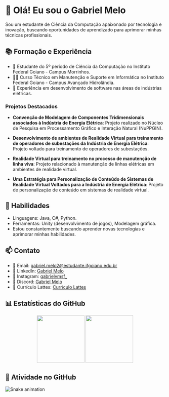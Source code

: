 # 👋 Olá! Eu sou o Gabriel Melo

Sou um estudante de Ciência da Computação apaixonado por tecnologia e inovação, buscando oportunidades de aprendizado para aprimorar minhas técnicas profissionais.

## 📚 Formação e Experiência

- 🌱 Estudante do 5º período de Ciência da Computação no Instituto Federal Goiano - Campus Morrinhos.
- 👨‍🎓 Curso Técnico em Manutenção e Suporte em Informática no Instituto Federal Goiano - Campus Avançado Hidrolândia.
- 💼 Experiência em desenvolvimento de software nas áreas de indústrias elétricas.

### Projetos Destacados

- **Convenção de Modelagem de Componentes Tridimensionais associados à Indústria de Energia Elétrica**: Projeto realizado no Núcleo de Pesquisa em Processamento Gráfico e Interação Natural (NuPPGIN).

- **Desenvolvimento de ambientes de Realidade Virtual para treinamento de operadores de subestações da Indústria de Energia Elétrica**: Projeto voltado para treinamento de operadores de subestações.

- **Realidade Virtual para treinamento no processo de manutenção de linha viva**: Projeto relacionado à manutenção de linhas elétricas em ambientes de realidade virtual.

- **Uma Estratégia para Personalização de Conteúdo de Sistemas de Realidade Virtual Voltados para a Indústria de Energia Elétrica**: Projeto de personalização de conteúdo em sistemas de realidade virtual.

## 🚀 Habilidades

- Linguagens: Java, C#, Python.
- Ferramentas: Unity (desenvolvimento de jogos), Modelagem gráfica.
- Estou constantemente buscando aprender novas tecnologias e aprimorar minhas habilidades.

## 📫 Contato

- 📧 Email: gabriel.melo2@estudante.ifgoiano.edu.br
- 👔 LinkedIn: [Gabriel Melo](https://www.linkedin.com/in/gabriel-melo-995a38239/)
- 📱 Instagram: [gabrielvmsf_](https://www.instagram.com/gabrielvmsf_/)
- 💬 Discord: [Gabriel Melo](https://discord.com/users/255763639829659651)
- 📃 Currículo Lattes: [Currículo Lattes](http://lattes.cnpq.br/7299898096342217)

## 📊 Estatísticas do GitHub

<div align="center">
  <img height="150em" src="https://github-readme-stats.vercel.app/api?username=gabrielvmsf&show_icons=true&theme=synthwave&include_all_commits=true&count_private=true"/>
  <img height="150em" src="https://github-readme-stats.vercel.app/api/top-langs/?username=gabrielvmsf&layout=compact&langs_count=7&theme=synthwave"/>
</div>

## 🐍 Atividade no GitHub

![Snake animation](https://github.com/gabrielvmsf/gabrielvmsf/blob/output/github-contribution-grid-snake.svg)
